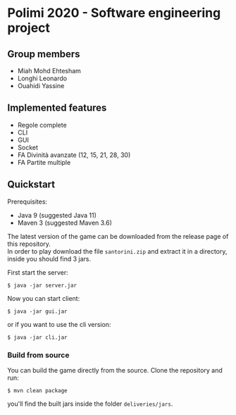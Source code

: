 # Polimi 2020 - Software engineering project

## Group members
- Miah Mohd Ehtesham
- Longhi Leonardo
- Ouahidi Yassine

## Implemented features
- Regole complete
- CLI 
- GUI
- Socket
- FA Divinità avanzate (12, 15, 21, 28, 30)
- FA Partite multiple

## Quickstart
Prerequisites:
- Java 9 (suggested Java 11)
- Maven 3 (suggested Maven 3.6)

The latest version of the game can be downloaded from the release page of this repository.  
In order to play download the file `santorini.zip` and extract it in a directory, inside you should find 3 jars.

First start the server:
```shell script
$ java -jar server.jar
```
Now you can start client:
```shell script
$ java -jar gui.jar
```
or if you want to use the cli version:
```shell script
$ java -jar cli.jar
```

### Build from source
You can build the game directly from the source.
Clone the repository and run:
```shell script
$ mvn clean package
```
you'll find the built jars inside the folder `deliveries/jars`.

